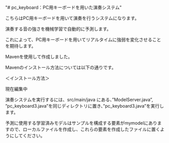 "# pc_keyboard：PC用キーボードを用いた演奏システム"

こちらはPC用キーボードを用いて演奏を行うシステムになります。

演奏する音の強さを機械学習で自動的に予測します。

これによって、PC用キーボードを用いてリアルタイムに強弱を変化させることを期待します。

Mavenを使用して作成しました。

Mavenのインストール方法については以下の通りです。

＜インストール方法＞

現在編集中



演奏システムを実行するには、src/main/java にある、”ModelServer.java”, ”pc_keyboard3.java”を同じディレクトリに置き、”pc_keyboard3.java”を実行します。

予測に使用する学習済みモデルはサンプルを構成する要素がmymodelにありますので、ローカルファイルを作成し、これらの要素を作成したファイルに置くようにしてください。



